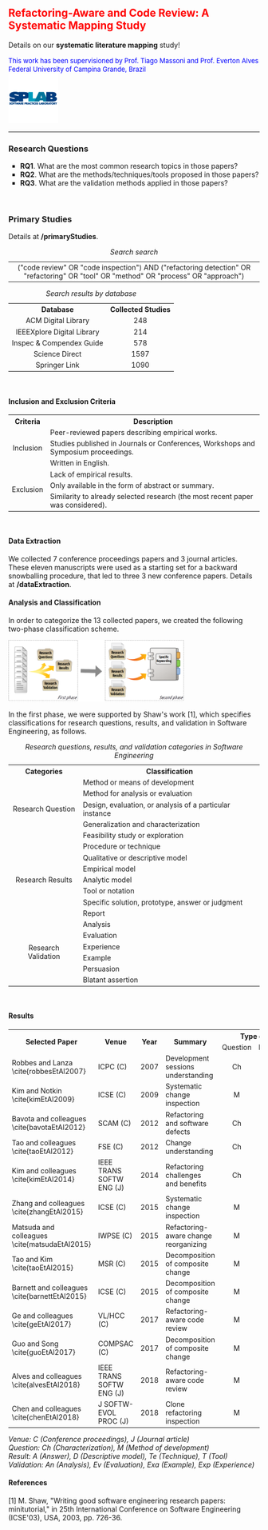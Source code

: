 <h2> <span style="color:red"> Refactoring-Aware and Code Review: A Systematic Mapping Study </span></h2>

<p>Details on our <b>systematic literature mapping</b> study!</p>

<font size="2" color="blue">
This work has been supervisioned by Prof. Tiago Massoni and Prof. Everton Alves<br>
Federal University of Campina Grande, Brazil</font><br>
<img src="/images/splab.png" alt="SPLab Logo" width="100" height="100">
<hr>


<h3> Research Questions </h3>
<ul style="list-style-type:square;">
    <li><b>RQ1</b>. What are the most common research topics in those papers?</li>
    <li><b>RQ2</b>. What are the methods/techniques/tools proposed in those papers?</li>
    <li><b>RQ3</b>. What are the validation methods applied in those papers?</li>
</ul>
<br>
	

<h3> Primary Studies </h3>
<p>Details at <b>/primaryStudies</b>.</p>

<table>	    
  <tr>
    <td align="center" valign="center">("code review" OR "code inspection") AND ("refactoring detection" OR "refactoring" OR "tool" OR "method" OR "process" OR "approach")
</th>
  </tr>
	<caption><i>Search search</i></caption>  
</table>
	
<table>	    
  <tr>
    <th>Database</th>
    <th>Collected Studies</th>    
  </tr>
  <tr>
    <td align="center" valign="center">ACM Digital Library</td>
    <td align="center" valign="center">248</td>    
  </tr>
  <tr>
    <td align="center" valign="center">IEEEXplore Digital Library</td>
    <td align="center" valign="center">214</td>    
  </tr>
  <tr>
    <td align="center" valign="center">Inspec & Compendex Guide</td>
    <td align="center" valign="center">578</td>
  </tr>
  <tr>
    <td align="center" valign="center">Science Direct</td>
    <td align="center" valign="center">1597</td>
  </tr>
  <tr>
    <td align="center" valign="center">Springer Link</td>
    <td align="center" valign="center">1090</td>
  </tr>
	<caption><i>Search results by database</i></caption>  
</table>
<br>
	

<h4> Inclusion and Exclusion Criteria </h4>
<table>	    
  <tr>
    <th>Criteria</th>
    <th>Description</th>    
  </tr>
  <tr>
    <td rowspan="3" align="center" valign="center">Inclusion</td>
    <td align="left" valign="center">Peer-reviewed papers describing empirical works.</td>    
  </tr>
  <tr>
    <td align="left" valign="center">Studies published in Journals or Conferences, Workshops and Symposium proceedings.</td>       </tr>
  <tr>
    <td align="left" valign="center">Written in English.</td>
  </tr>
  <tr>
    <td rowspan="3" align="center" valign="center">Exclusion</td>
    <td align="left" valign="center">Lack of empirical results.</td>    
  </tr>
  <tr>
    <td align="left" valign="center">Only available in the form of abstract or summary.</td>     
  </tr>
  <tr>
    <td align="left" valign="center">Similarity to already selected research (the most recent paper was considered).</td>
  </tr>  
</table>
<br>
	

<h4> Data Extraction </h4>
We collected 7 conference proceedings papers and 3 journal articles. These eleven manuscripts were used as a starting set for a backward snowballing procedure, that led to three 3 new conference papers. Details at <b>/dataExtraction</b>.
<br>


<h4> Analysis and Classification </h4>
<p>In order to categorize the 13 collected papers, we created the following two-phase classification scheme.</p>

<img src="/images/TwoPhaseClassificationSqueme.png" alt="Two Phase Classification Scheme" width="70%" height="70%"> 

In the first phase, we were supported by Shaw's work [1], which specifies classifications for research questions, results, and validation in Software Engineering, as follows. 

<table>	    
  <tr>
    <th>Categories</th>
    <th>Classification</th>    
  </tr>
  <tr>
    <td rowspan="5" align="center" valign="center">Research Question</td>
    <td align="left" valign="center">Method or means of development</td>    
  </tr>
  <tr>
    <td align="left" valign="center">Method for analysis or evaluation</td>
  </tr>
  <tr>
	  <td align="left" valign="center">Design, evaluation, or analysis of a particular instance</td>
  </tr>
  <tr>
	  <td align="left" valign="center">Generalization and characterization</td>
  </tr>
  <tr>
	  <td align="left" valign="center">Feasibility study or exploration</td>
  </tr>
  <tr>
    <td rowspan="7" align="center" valign="center">Research Results</td>
    <td align="left" valign="center">Procedure or technique</td>    
  </tr>
  <tr>
    <td align="left" valign="center">Qualitative or descriptive model</td>     
  </tr>
  <tr>
    <td align="left" valign="center">Empirical model</td>
  </tr>
  <tr>
    <td align="left" valign="center">Analytic model</td>     
  </tr>
  <tr>
    <td align="left" valign="center">Tool or notation</td>     
  </tr>
  <tr>
    <td align="left" valign="center">Specific solution, prototype, answer or judgment</td>     
  </tr>
  <tr>
    <td align="left" valign="center">Report</td>     
  </tr>	
  <tr>
    <td rowspan="6" align="center" valign="center">Research Validation</td>
    <td align="left" valign="center">Analysis</td>    
  </tr>
  <tr>
    <td align="left" valign="center">Evaluation</td>     
  </tr>
  <tr>
    <td align="left" valign="center">Experience</td>
  </tr>
  <tr>
    <td align="left" valign="center">Example</td>     
  </tr>
  <tr>
    <td align="left" valign="center">Persuasion</td>     
  </tr>
  <tr>
    <td align="left" valign="center">Blatant assertion</td>     
  </tr> 
	<caption><i>Research questions, results, and validation categories in Software Engineering</i></caption>
</table>
<br>
	

<h4> Results </h4>
<table style="width:100%">
  <tr>
    <th rowspan="2">Selected Paper</th>       	
    <th rowspan="2">Venue</th>
   	<th rowspan="2">Year</th>
   	<th rowspan="2">Summary</th>
   	<th colspan="3" align="center" valign="center">Type of Research</th>
  </tr>
  <tr>    
  	<td>Question</td>
    <td>Result</td>
    <td>Validation</td>
  </tr>
  <tr>
    <td>Robbes and Lanza \cite{robbesEtAl2007}</td>
    <td>ICPC (C)</td>
    <td>2007</td>
    <td>Development sessions understanding</td>
    <td align="center" valign="center">Ch</td>
    <td align="center" valign="center">D</td>
    <td align="center" valign="center">Ev</td>
  </tr>
  <tr>
    <td>Kim and Notkin \cite{kimEtAl2009}</td>
    <td>ICSE (C)</td>
    <td>2009</td>
    <td>Systematic change inspection</td>
    <td align="center" valign="center">M</td>
    <td align="center" valign="center">T</td>
    <td align="center" valign="center">Exp</td>
  </tr>
  <tr>
    <td>Bavota and colleagues \cite{bavotaEtAl2012}</td>
    <td>SCAM (C)</td>
    <td>2012</td>
    <td>Refactoring and software defects</td>
    <td align="center" valign="center">Ch</td>
    <td align="center" valign="center">A</td>
    <td align="center" valign="center">An</td>
  </tr>
  <tr>
    <td>Tao and colleagues \cite{taoEtAl2012}</td>
    <td>FSE (C)</td>
    <td>2012</td>
    <td>Change understanding</td>
    <td align="center" valign="center">Ch</td>
    <td align="center" valign="center">A</td>
    <td align="center" valign="center">Ev</td>
  </tr>
  <tr>
    <td>Kim and colleagues \cite{kimEtAl2014}</td>
    <td>IEEE TRANS SOFTW ENG (J)</td>
    <td>2014</td>
    <td>Refactoring challenges and benefits</td>
    <td align="center" valign="center">Ch</td>
    <td align="center" valign="center">A</td>
    <td align="center" valign="center">Ev</td>
  </tr>
  <tr>
    <td>Zhang and colleagues \cite{zhangEtAl2015}</td>
    <td>ICSE (C)</td>
    <td>2015</td>
    <td>Systematic change inspection</td>
    <td align="center" valign="center">M</td>
    <td align="center" valign="center">T</td>
    <td align="center" valign="center">Exp</td>
  </tr>
  <tr>
    <td>Matsuda and colleagues \cite{matsudaEtAl2015}</td>
    <td>IWPSE (C)</td>
    <td>2015</td>
    <td>Refactoring-aware change reorganizing</td>
    <td align="center" valign="center">M</td>
    <td align="center" valign="center">T</td>
    <td align="center" valign="center">Exa</td>
  </tr>
  <tr>
    <td>Tao and Kim \cite{taoEtAl2015}</td>
    <td>MSR (C)</td>
    <td>2015</td>
    <td>Decomposition of composite change</td>
    <td align="center" valign="center">M</td>
    <td align="center" valign="center">Te</td>
    <td align="center" valign="center">Exp</td>
  </tr>
  <tr>
    <td>Barnett and colleagues \cite{barnettEtAl2015}</td>
    <td>ICSE (C)</td>
    <td>2015</td>
    <td>Decomposition of composite change</td>
    <td align="center" valign="center">M</td>
    <td align="center" valign="center">T</td>
    <td align="center" valign="center">Exp</td>
  </tr>
  <tr>
    <td>Ge and colleagues \cite{geEtAl2017}</td>
    <td>VL/HCC (C)</td>
    <td>2017</td>
    <td>Refactoring-aware code review</td>
    <td align="center" valign="center">M</td>
    <td align="center" valign="center">T</td>
    <td align="center" valign="center">Exp</td>
  </tr>
  <tr>
    <td>Guo and Song \cite{guoEtAl2017}</td>
    <td>COMPSAC (C)</td>
    <td>2017</td>
    <td>Decomposition of composite change</td>
    <td align="center" valign="center">M</td>
    <td align="center" valign="center">T</td>
    <td align="center" valign="center">Exp</td>
  </tr>
  <tr>
    <td>Alves and colleagues \cite{alvesEtAl2018}</td>
    <td>IEEE TRANS SOFTW ENG (J)</td>
    <td>2018</td>
    <td>Refactoring-aware code review</td>
    <td align="center" valign="center">M</td>
    <td align="center" valign="center">T</td>
    <td align="center" valign="center">Exp</td>
  </tr>
  <tr>
    <td>Chen and colleagues \cite{chenEtAl2018}</td>
    <td>J SOFTW-EVOL PROC (J)</td>
    <td>2018</td>
    <td>Clone refactoring inspection</td>
    <td align="center" valign="center">M</td>
    <td align="center" valign="center">T</td>
    <td align="center" valign="center">Exp</td>
  </tr>
</table>
<i>
Venue: C (Conference proceedings), J (Journal article)<br>
Question: Ch (Characterization), M (Method of development)<br>
Result: A (Answer), D (Descriptive model), Te (Technique), T (Tool)<br>
Validation: An (Analysis), Ev (Evaluation), Exa (Example), Exp (Experience)</i>
<br>


<h4> References </h4>
[1] M. Shaw, "Writing good software engineering research papers: minitutorial," in 25th International Conference on Software Engineering (ICSE'03), USA, 2003, pp. 726-36. 
